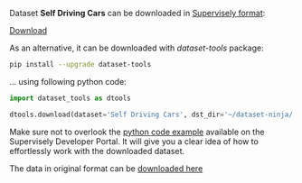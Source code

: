 Dataset **Self Driving Cars** can be downloaded in [Supervisely format](https://developer.supervisely.com/api-references/supervisely-annotation-json-format):

 [Download](https://assets.supervisely.com/supervisely-supervisely-assets-public/teams_storage/c/4/wt/AWg4rrv1ATyGM6gwhBzvrmGXd5r7j2iDjr9wZRoaV2MbUMI1V4SQ7xStaEnto5YOwNxc5PuVnfhV6sLBWtgwq18ObolZJQQ9pk0LGpF41Aq1oMl0lEN45VNRnxij.tar)

As an alternative, it can be downloaded with *dataset-tools* package:
``` bash
pip install --upgrade dataset-tools
```

... using following python code:
``` python
import dataset_tools as dtools

dtools.download(dataset='Self Driving Cars', dst_dir='~/dataset-ninja/')
```
Make sure not to overlook the [python code example](https://developer.supervisely.com/getting-started/python-sdk-tutorials/iterate-over-a-local-project) available on the Supervisely Developer Portal. It will give you a clear idea of how to effortlessly work with the downloaded dataset.

The data in original format can be [downloaded here](https://www.kaggle.com/datasets/kumaresanmanickavelu/lyft-udacity-challenge/download?datasetVersionNumber=1)